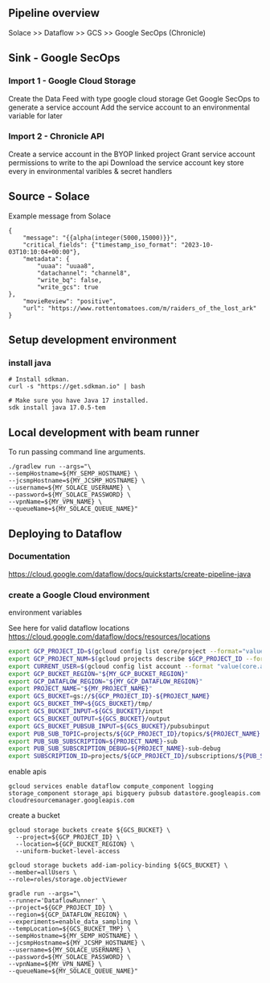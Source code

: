 ## Pipeline overview

Solace >> Dataflow >> GCS >> Google SecOps (Chronicle)

## Sink - Google SecOps

### Import 1 - Google Cloud Storage

Create the Data Feed with type google cloud storage
Get Google SecOps to generate a service account
Add the service account to an environmental variable for later

### Import 2 - Chronicle API

Create a service account in the BYOP linked project
Grant service account permissions to write to the api
Download the service account key
store every in environmental varibles & secret handlers

## Source - Solace

Example message from Solace

```shell
{
    "message": "{{alpha(integer(5000,15000)}}",
    "critical_fields": {"timestamp_iso_format": "2023-10-03T10:10:04+00:00"},
    "metadata": {
        "uuaa": "uuaa8",
        "datachannel": "channel8",
        "write_bq": false,
        "write_gcs": true
},
    "movieReview": "positive",
    "url": "https://www.rottentomatoes.com/m/raiders_of_the_lost_ark"
}
```

## Setup development environment

### install java

```shell
# Install sdkman.
curl -s "https://get.sdkman.io" | bash

# Make sure you have Java 17 installed.
sdk install java 17.0.5-tem
```

## Local development with beam runner

To run passing command line arguments.

```shell
./gradlew run --args="\
--sempHostname=${MY_SEMP_HOSTNAME} \
--jcsmpHostname=${MY_JCSMP_HOSTNAME} \
--username=${MY_SOLACE_USERNAME} \
--password=${MY_SOLACE_PASSWORD} \
--vpnName=${MY_VPN_NAME} \
--queueName=${MY_SOLACE_QUEUE_NAME}"
```

## Deploying to Dataflow

### Documentation

https://cloud.google.com/dataflow/docs/quickstarts/create-pipeline-java

### create a Google Cloud environment

environment variables

See here for valid dataflow locations
https://cloud.google.com/dataflow/docs/resources/locations

```sh
export GCP_PROJECT_ID=$(gcloud config list core/project --format="value(core.project)")
export GCP_PROJECT_NUM=$(gcloud projects describe $GCP_PROJECT_ID --format="value(projectNumber)")
export CURRENT_USER=$(gcloud config list account --format "value(core.account)")
export GCP_BUCKET_REGION="${MY_GCP_BUCKET_REGION}"
export GCP_DATAFLOW_REGION="${MY_GCP_DATAFLOW_REGION}"
export PROJECT_NAME="${MY_PROJECT_NAME}"
export GCS_BUCKET=gs://${GCP_PROJECT_ID}-${PROJECT_NAME}
export GCS_BUCKET_TMP=${GCS_BUCKET}/tmp/
export GCS_BUCKET_INPUT=${GCS_BUCKET}/input
export GCS_BUCKET_OUTPUT=${GCS_BUCKET}/output
export GCS_BUCKET_PUBSUB_INPUT=${GCS_BUCKET}/pubsubinput
export PUB_SUB_TOPIC=projects/${GCP_PROJECT_ID}/topics/${PROJECT_NAME}
export PUB_SUB_SUBSCRIPTION=${PROJECT_NAME}-sub
export PUB_SUB_SUBSCRIPTION_DEBUG=${PROJECT_NAME}-sub-debug
export SUBSCRIPTION_ID=projects/${GCP_PROJECT_ID}/subscriptions/${PUB_SUB_SUBSCRIPTION}
```

enable apis
```shell
gcloud services enable dataflow compute_component logging storage_component storage_api bigquery pubsub datastore.googleapis.com cloudresourcemanager.googleapis.com
```

create a bucket
```shell
gcloud storage buckets create ${GCS_BUCKET} \
  --project=${GCP_PROJECT_ID} \
  --location=${GCP_BUCKET_REGION} \
  --uniform-bucket-level-access

gcloud storage buckets add-iam-policy-binding ${GCS_BUCKET} \
--member=allUsers \
--role=roles/storage.objectViewer

```

```shell
gradle run --args="\
--runner='DataflowRunner' \
--project=${GCP_PROJECT_ID} \
--region=${GCP_DATAFLOW_REGION} \
--experiments=enable_data_sampling \
--tempLocation=${GCS_BUCKET_TMP} \
--sempHostname=${MY_SEMP_HOSTNAME} \
--jcsmpHostname=${MY_JCSMP_HOSTNAME} \
--username=${MY_SOLACE_USERNAME} \
--password=${MY_SOLACE_PASSWORD} \
--vpnName=${MY_VPN_NAME} \
--queueName=${MY_SOLACE_QUEUE_NAME}"
```

